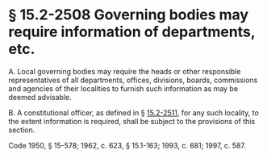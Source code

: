 # § 15.2-2508 Governing bodies may require information of departments, etc.

<p>A. Local governing bodies may require the heads or other responsible representatives of all departments, offices, divisions, boards, commissions and agencies of their localities to furnish such information as may be deemed advisable.</p><p>B. A constitutional officer, as defined in § <a href='http://law.lis.virginia.gov/vacode/15.2-2511/'>15.2-2511</a>, for any such locality, to the extent information is required, shall be subject to the provisions of this section.</p><p>Code 1950, § 15-578; 1962, c. 623, § 15.1-163; 1993, c. 681; 1997, c. 587.</p>